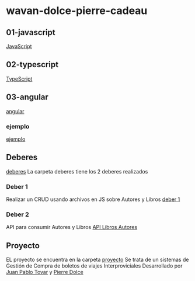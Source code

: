 # wavan-dolce-pierre-cadeau

## 01-javascript
<a name="proyecto" href="https://github.com/2021-B-Web-Avanzada/wavan-dolce-pierre-cadeau/tree/desarrollo/01-javascript">JavaScript</a>

## 02-typescript
<a name="proyecto" href="https://github.com/2021-B-Web-Avanzada/wavan-dolce-pierre-cadeau/tree/desarrollo/02-typescript">TypeScript</a>

## 03-angular

<a name="angular" href="https://github.com/2021-B-Web-Avanzada/wavan-dolce-pierre-cadeau/tree/desarrollo/03-angular">angular</a>

### ejemplo
<a name="ejemplo" href="https://github.com/2021-B-Web-Avanzada/wavan-dolce-pierre-cadeau/tree/desarrollo/03-angular/ejemplo">ejemplo</a>

## Deberes
<a name="proyecto" href="https://github.com/2021-B-Web-Avanzada/wavan-dolce-pierre-cadeau/tree/desarrollo/deberes">deberes</a>
La carpeta deberes tiene los 2 deberes realizados

### Deber 1
Realizar un CRUD usando archivos en JS sobre Autores y Libros
<a name="proyecto" href="https://github.com/2021-B-Web-Avanzada/wavan-dolce-pierre-cadeau/tree/desarrollo/deberes/deber1">deber 1</a>


### Deber 2
API para consumir Autores y Libros
<a name="proyecto" href="https://github.com/2021-B-Web-Avanzada/wavan-dolce-pierre-cadeau/tree/desarrollo/deberes/api_libro_autor">API Libros Autores</a>


## Proyecto

EL proyecto se encuentra en la carpeta <a name="proyecto" href="https://github.com/2021-B-Web-Avanzada/wavan-dolce-pierre-cadeau/tree/desarrollo/proyecto">proyecto</a>
Se trata de un sistemas de  Gestión de Compra de boletos de viajes Interproviciales
Desarrollado por <a name="JP" href="https://github.com/2021-B-Web-Avanzada/wavan-tovar-vallejo-juan-pablo">Juan Pablo Tovar</a> y <a name="PiR" href="https://github.com/2021-B-Web-Avanzada/wavan-dolce-pierre-cadeau">Pierre Dolce</a>
